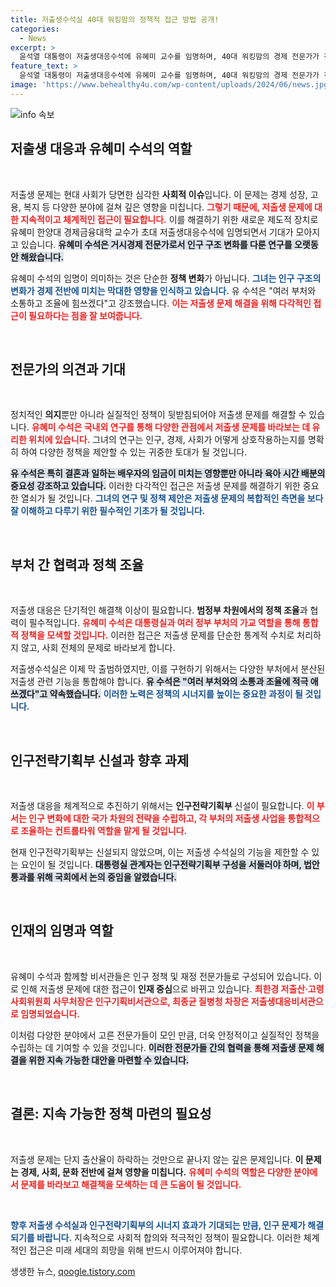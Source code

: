 ```yaml
---
title: 저출생수석실 40대 워킹맘의 정책적 접근 방법 공개!
categories:
  - News
excerpt: >
  윤석열 대통령이 저출생대응수석에 유혜미 교수를 임명하며, 40대 워킹맘의 경제 전문가가 전방위적 저출생 문제에 대응할 새로운 조직을 출범시켰다. 정책 시너지 확보는 여전히 과제로 남아있다.
feature_text: >
  윤석열 대통령이 저출생대응수석에 유혜미 교수를 임명하며, 40대 워킹맘의 경제 전문가가 전방위적 저출생 문제에 대응할 새로운 조직을 출범시켰다. 정책 시너지 확보는 여전히 과제로 남아있다.
image: 'https://www.behealthy4u.com/wp-content/uploads/2024/06/news.jpg'
---
```


<p><img src="https://www.behealthy4u.com/wp-content/uploads/2024/06/news.jpg" alt="info 속보" /></p>

<h2 data-ke-size="size26">저출생 대응과 유혜미 수석의 역할</h2>

<p data-ke-size="size16">&nbsp;</p>

<p>저출생 문제는 현대 사회가 당면한 심각한 <b>사회적 이슈</b>입니다. 이 문제는 경제 성장, 고용, 복지 등 다양한 분야에 걸쳐 깊은 영향을 미칩니다. <b><span style="color: #ee2323;">그렇기 때문에, 저출생 문제에 대한 지속적이고 체계적인 접근이 필요합니다.</span></b> 이를 해결하기 위한 새로운 제도적 장치로 유혜미 한양대 경제금융대학 교수가 초대 저출생대응수석에 임명되면서 기대가 모아지고 있습니다. <b><span style="background-color: #21538527;">유혜미 수석은 거시경제 전문가로서 인구 구조 변화를 다룬 연구를 오랫동안 해왔습니다.</span></b></p>

<p>유혜미 수석의 임명이 의미하는 것은 단순한 <b>정책 변화</b>가 아닙니다. <b><span style="color: #1a5490;">그녀는 인구 구조의 변화가 경제 전반에 미치는 막대한 영향을 인식하고 있습니다.</span></b> 유 수석은 "여러 부처와 소통하고 조율에 힘쓰겠다"고 강조했습니다. <b><span style="color: #ee2323;">이는 저출생 문제 해결을 위해 다각적인 접근이 필요하다는 점을 잘 보여줍니다.</span></b></p>

<p data-ke-size="size16">&nbsp;</p>

<h2 data-ke-size="size26">전문가의 의견과 기대</h2>

<p data-ke-size="size16">&nbsp;</p>

<p>정치적인 <b>의지</b>뿐만 아니라 실질적인 정책이 뒷받침되어야 저출생 문제를 해결할 수 있습니다. <b><span style="color: #ee2323;">유혜미 수석은 국내외 연구를 통해 다양한 관점에서 저출생 문제를 바라보는 데 유리한 위치에 있습니다.</span></b> 그녀의 연구는 인구, 경제, 사회가 어떻게 상호작용하는지를 명확히 하여 다양한 정책을 제안할 수 있는 귀중한 토대가 될 것입니다. </p>

<p><b><span style="background-color: #21538527;">유 수석은 특히 결혼과 일하는 배우자의 임금이 미치는 영향뿐만 아니라 육아 시간 배분의 중요성 강조하고 있습니다.</span></b> 이러한 다각적인 접근은 저출생 문제를 해결하기 위한 중요한 열쇠가 될 것입니다. <b><span style="color: #1a5490;">그녀의 연구 및 정책 제안은 저출생 문제의 복합적인 측면을 보다 잘 이해하고 다루기 위한 필수적인 기초가 될 것입니다.</span></b></p>

<p data-ke-size="size16">&nbsp;</p>

<h2 data-ke-size="size26">부처 간 협력과 정책 조율</h2>

<p data-ke-size="size16">&nbsp;</p>

<p>저출생 대응은 단기적인 해결책 이상이 필요합니다. <b>범정부 차원에서의 정책 조율</b>과 협력이 필수적입니다. <b><span style="color: #ee2323;">유혜미 수석은 대통령실과 여러 정부 부처의 가교 역할을 통해 통합적 정책을 모색할 것입니다.</span></b> 이러한 접근은 저출생 문제를 단순한 통계적 수치로 처리하지 않고, 사회 전체의 문제로 바라보게 합니다. </p>

<p>저출생수석실은 이제 막 출범하였지만, 이를 구현하기 위해서는 다양한 부처에서 분산된 저출생 관련 기능을 통합해야 합니다. <b><span style="background-color: #21538527;">유 수석은 "여러 부처와의 소통과 조율에 적극 애쓰겠다"고 약속했습니다.</span></b> <b><span style="color: #1a5490;">이러한 노력은 정책의 시너지를 높이는 중요한 과정이 될 것입니다.</span></b></p>

<p data-ke-size="size16">&nbsp;</p>

<h2 data-ke-size="size26">인구전략기획부 신설과 향후 과제</h2>

<p data-ke-size="size16">&nbsp;</p>

<p>저출생 대응을 체계적으로 추진하기 위해서는 <b>인구전략기획부</b> 신설이 필요합니다. <b><span style="color: #ee2323;">이 부서는 인구 변화에 대한 국가 차원의 전략을 수립하고, 각 부처의 저출생 사업을 통합적으로 조율하는 컨트롤타워 역할을 맡게 될 것입니다.</span></b> </p>

<p>현재 인구전략기획부는 신설되지 않았으며, 이는 저출생 수석실의 기능을 제한할 수 있는 요인이 될 것입니다. <b><span style="background-color: #21538527;">대통령실 관계자는 인구전략기획부 구성을 서둘러야 하며, 법안 통과를 위해 국회에서 논의 중임을 알렸습니다.</span></b> </p>

<p data-ke-size="size16">&nbsp;</p>

<h2 data-ke-size="size26">인재의 임명과 역할</h2>

<p data-ke-size="size16">&nbsp;</p>

<p>유혜미 수석과 함께할 비서관들은 인구 정책 및 재정 전문가들로 구성되어 있습니다. 이로 인해 저출생 문제에 대한 접근이 <b>인재 중심</b>으로 바뀌고 있습니다. <b><span style="color: #ee2323;">최한경 저출산·고령사회위원회 사무처장은 인구기획비서관으로, 최종균 질병청 차장은 저출생대응비서관으로 임명되었습니다.</span></b></p>

<p>이처럼 다양한 분야에서 고른 전문가들이 모인 만큼, 더욱 안정적이고 실질적인 정책을 수립하는 데 기여할 수 있을 것입니다. <b><span style="background-color: #21538527;">이러한 전문가들 간의 협력을 통해 저출생 문제 해결을 위한 지속 가능한 대안을 마련할 수 있습니다.</span></b></p>

<p data-ke-size="size16">&nbsp;</p>

<h2 data-ke-size="size26">결론: 지속 가능한 정책 마련의 필요성</h2>

<p data-ke-size="size16">&nbsp;</p>

<p>저출생 문제는 단지 출산율이 하락하는 것만으로 끝나지 않는 깊은 문제입니다. <b>이 문제는 경제, 사회, 문화 전반에 걸쳐 영향을 미칩니다.</b> <b><span style="color: #ee2323;">유혜미 수석의 역할은 다양한 분야에서 문제를 바라보고 해결책을 모색하는 데 큰 도움이 될 것입니다.</span></b></p>

<p data-ke-size="size16">&nbsp;</p>

<p><b><span style="color: #1a5490;">향후 저출생 수석실과 인구전략기획부의 시너지 효과가 기대되는 만큼, 인구 문제가 해결되기를 바랍니다.</span></b> 지속적으로 사회적 합의와 적극적인 정책이 필요합니다. 이러한 체계적인 접근은 미래 세대의 희망을 위해 반드시 이루어져야 합니다.</p>
생생한 뉴스, <a href="https://qoogle.tistory.com" rel="dofollow">qoogle.tistory.com</a>


